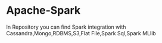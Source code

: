 # Apache-Spark
In Repository you can find  Spark integration with Cassandra,Mongo,RDBMS,S3,Flat File,Spark Sql,Spark MLlib
